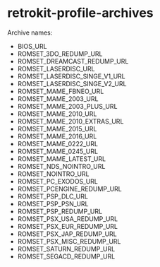 # retrokit-profile-archives

Archive names:

* BIOS_URL
* ROMSET_3DO_REDUMP_URL
* ROMSET_DREAMCAST_REDUMP_URL
* ROMSET_LASERDISC_URL
* ROMSET_LASERDISC_SINGE_V1_URL
* ROMSET_LASERDISC_SINGE_V2_URL
* ROMSET_MAME_FBNEO_URL
* ROMSET_MAME_2003_URL
* ROMSET_MAME_2003_PLUS_URL
* ROMSET_MAME_2010_URL
* ROMSET_MAME_2010_EXTRAS_URL
* ROMSET_MAME_2015_URL
* ROMSET_MAME_2016_URL
* ROMSET_MAME_0222_URL
* ROMSET_MAME_0245_URL
* ROMSET_MAME_LATEST_URL
* ROMSET_NDS_NOINTRO_URL
* ROMSET_NOINTRO_URL
* ROMSET_PC_EXODOS_URL
* ROMSET_PCENGINE_REDUMP_URL
* ROMSET_PSP_DLC_URL
* ROMSET_PSP_PSN_URL
* ROMSET_PSP_REDUMP_URL
* ROMSET_PSX_USA_REDUMP_URL
* ROMSET_PSX_EUR_REDUMP_URL
* ROMSET_PSX_JAP_REDUMP_URL
* ROMSET_PSX_MISC_REDUMP_URL
* ROMSET_SATURN_REDUMP_URL
* ROMSET_SEGACD_REDUMP_URL
